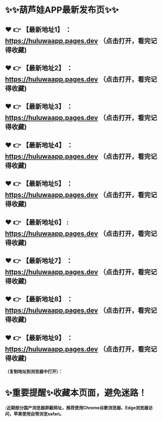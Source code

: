 # :sparkles::sparkles:葫芦娃APP最新发布页:sparkles::sparkles:

 :heart: :point_right: 【最新地址1】 ：https://huluwaapp.pages.dev   （点击打开，看完记得收藏)
 ------
 :heart: :point_right: 【最新地址2】 ：https://huluwaapp.pages.dev   （点击打开，看完记得收藏)
 ------
 :heart: :point_right: 【最新地址3】 ：https://huluwaapp.pages.dev   （点击打开，看完记得收藏)
 ------
 :heart: :point_right: 【最新地址4】 ：https://huluwaapp.pages.dev   （点击打开，看完记得收藏)
 ------
 :heart: :point_right: 【最新地址5】 ：https://huluwaapp.pages.dev   （点击打开，看完记得收藏)
 ------
 :heart: :point_right: 【最新地址6】 : https://huluwaapp.pages.dev   （点击打开，看完记得收藏)
 ------
 :heart: :point_right: 【最新地址7】 ：https://huluwaapp.pages.dev   （点击打开，看完记得收藏)
 ------
 :heart: :point_right: 【最新地址8】 ：https://huluwaapp.pages.dev   （点击打开，看完记得收藏)
 ------
 :heart: :point_right: 【最新地址9】 ：https://huluwaapp.pages.dev   （点击打开，看完记得收藏)
  ------

  
#### （复制地址到浏览器中打开）：
# :sparkles:重要提醒:sparkles:收藏本页面，避免迷路！
#### :近期部分国产浏览器屏蔽网址，推荐使用Chrome谷歌浏览器、Edge浏览器访问，苹果使用自带浏览safari。
